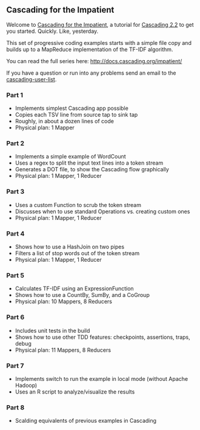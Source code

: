 ## Cascading for the Impatient

Welcome to [Cascading for the Impatient](http://docs.cascading.org/impatient), a tutorial for [Cascading 2.2](http://www.cascading.org/) to get you started. Quickly. Like, yesterday.

This set of progressive coding examples starts with a simple file copy and builds up to a MapReduce implementation of the TF-IDF algorithm.

You can read the full series here: http://docs.cascading.org/impatient/

If you have a question or run into any problems send an email to the [cascading-user-list](https://groups.google.com/forum/#!forum/cascading-user).


### Part 1
* Implements simplest Cascading app possible
* Copies each TSV line from source tap to sink tap
* Roughly, in about a dozen lines of code
* Physical plan: 1 Mapper

### Part 2
* Implements a simple example of WordCount
* Uses a regex to split the input text lines into a token stream
* Generates a DOT file, to show the Cascading flow graphically
* Physical plan: 1 Mapper, 1 Reducer

### Part 3
* Uses a custom Function to scrub the token stream
* Discusses when to use standard Operations vs. creating custom ones
* Physical plan: 1 Mapper, 1 Reducer

### Part 4
* Shows how to use a HashJoin on two pipes
* Filters a list of stop words out of the token stream
* Physical plan: 1 Mapper, 1 Reducer

### Part 5
* Calculates TF-IDF using an ExpressionFunction
* Shows how to use a CountBy, SumBy, and a CoGroup
* Physical plan: 10 Mappers, 8 Reducers

### Part 6
* Includes unit tests in the build
* Shows how to use other TDD features: checkpoints, assertions, traps, debug
* Physical plan: 11 Mappers, 8 Reducers

### Part 7
* Implements switch to run the example in local mode (without Apache Hadoop)
* Uses an R script to analyze/visualize the results

### Part 8
* Scalding equivalents of previous examples in Cascading
